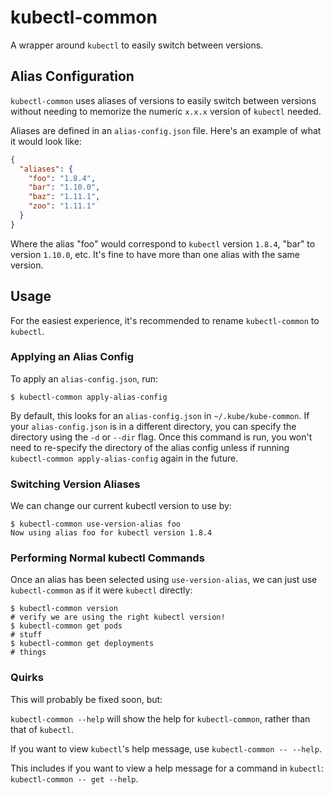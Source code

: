 # kubectl-common

A wrapper around `kubectl` to easily switch between versions.

## Alias Configuration

`kubectl-common` uses aliases of versions to easily switch between versions
without needing to memorize the numeric `x.x.x` version of `kubectl` needed.

Aliases are defined in an `alias-config.json` file. Here's an example of what
it would look like:

```json
{
  "aliases": {
    "foo": "1.8.4",
    "bar": "1.10.0",
    "baz": "1.11.1",
    "zoo": "1.11.1"
  }
}
```

Where the alias "foo" would correspond to `kubectl` version `1.8.4`, "bar" to
version `1.10.0`, etc. It's fine to have more than one alias with the same
version.

## Usage

For the easiest experience, it's recommended to rename `kubectl-common` to
`kubectl`.

### Applying an Alias Config

To apply an `alias-config.json`, run:

```
$ kubectl-common apply-alias-config
```

By default, this looks for an `alias-config.json` in `~/.kube/kube-common`.
If your `alias-config.json` is in a different directory, you can specify
the directory using the `-d` or `--dir` flag. Once this command is run,
you won't need to re-specify the directory of the alias config unless if
running `kubectl-common apply-alias-config` again in the future.

### Switching Version Aliases

We can change our current kubectl version to use by:

```
$ kubectl-common use-version-alias foo
Now using alias foo for kubectl version 1.8.4
```

### Performing Normal kubectl Commands

Once an alias has been selected using `use-version-alias`, we can just use
`kubectl-common` as if it were `kubectl` directly:

```
$ kubectl-common version
# verify we are using the right kubectl version!
$ kubectl-common get pods
# stuff
$ kubectl-common get deployments
# things
```

### Quirks

This will probably be fixed soon, but:

`kubectl-common --help` will show the help for `kubectl-common`, rather than
that of `kubectl`.

If you want to view `kubectl`'s help message, use `kubectl-common -- --help`.

This includes if you want to view a help message for a command in `kubectl`:
`kubectl-common -- get --help`.
